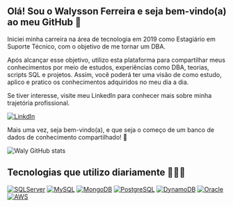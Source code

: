 ## Olá! Sou o Walysson Ferreira e seja bem-vindo(a) ao meu GitHub 🚀

Iniciei minha carreira na área de tecnologia em 2019 como Estagiário em Suporte Técnico, com o objetivo de me tornar um DBA.

Após alcançar esse objetivo, utilizo esta plataforma para compartilhar meus conhecimentos por meio de estudos, experiências como DBA, teorias, scripts SQL e projetos. Assim, você poderá ter uma visão de como estudo, aplico e pratico os conhecimentos adquiridos no meu dia a dia.

Se tiver interesse, visite meu LinkedIn para conhecer mais sobre minha trajetória profissional.

[![LinkdIn](https://img.shields.io/badge/LinkedIn-0077B5?style=for-the-badge&logo=linkedin&logoColor=white)](https://www.linkedin.com/in/walysson-ferreira/)

Mais uma vez, seja bem-vindo(a), e que seja o começo de um banco de dados de conhecimento compartilhado! 🎲

![Waly GitHub stats](https://github-readme-stats.vercel.app/api?username=WalyDBA&show_icons=true&theme=tokyonight)

## Tecnologias que utilizo diariamente 👨🏽‍💻

[![SQLServer](https://img.shields.io/badge/Microsoft_SQL_Server-CC2927?style=for-the-badge&logo=microsoft-sql-server&logoColor=white)]()
[![MySQL](https://img.shields.io/badge/MySQL-005C84?style=for-the-badge&logo=mysql&logoColor=white)]()
[![MongoDB](https://img.shields.io/badge/MongoDB-4EA94B?style=for-the-badge&logo=mongodb&logoColor=white)]()
[![PostgreSQL](https://img.shields.io/badge/PostgreSQL-316192?style=for-the-badge&logo=postgresql&logoColor=white)]()
[![DynamoDB](https://img.shields.io/badge/Amazon%20DynamoDB-4053D6?style=for-the-badge&logo=Amazon%20DynamoDB&logoColor=white)]()
[![Oracle](https://img.shields.io/badge/Oracle-F80000?style=for-the-badge&logo=oracle&logoColor=black)]()
[![AWS](https://img.shields.io/badge/Amazon_AWS-232F3E?style=for-the-badge&logo=amazon-aws&logoColor=white)]()
